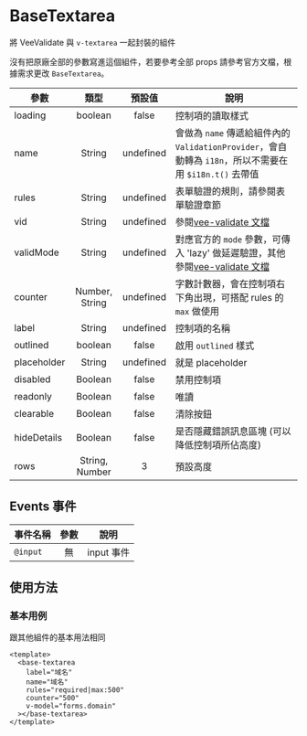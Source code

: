 # BaseTextarea

將 VeeValidate 與 `v-textarea` 一起封裝的組件

沒有把原廠全部的參數寫進這個組件，若要參考全部 props 請參考官方文檔，根據需求更改 `BaseTextarea`。

| 參數        |      類型      |  預設值   | 說明                                                                                                    |
| ----------- | :------------: | :-------: | ------------------------------------------------------------------------------------------------------- |
| loading     |    boolean     |   false   | 控制項的讀取樣式                                                                                        |
| name        |     String     | undefined | 會做為 `name` 傳遞給組件內的 `ValidationProvider`，會自動轉為 `i18n`，所以不需要在用 `$i18n.t()` 去帶值 |
| rules       |     String     | undefined | 表單驗證的規則，請參閱表單驗證章節                                                                      |
| vid         |     String     | undefined | 參閱[vee-validate 文檔](https://reurl.cc/oLpQOl)                                                        |
| validMode   |     String     | undefined | 對應官方的 `mode` 參數，可傳入 'lazy' 做延遲驗證，其他參閱[vee-validate 文檔](https://reurl.cc/5lVMmV)  |
| counter     | Number, String | undefined | 字數計數器，會在控制項右下角出現，可搭配 rules 的 `max` 做使用                                          |
| label       |     String     | undefined | 控制項的名稱                                                                                            |
| outlined    |    boolean     |   false   | 啟用 `outlined` 樣式                                                                                    |
| placeholder |     String     | undefined | 就是 placeholder                                                                                        |
| disabled    |    Boolean     |   false   | 禁用控制項                                                                                              |
| readonly    |    Boolean     |   false   | 唯讀                                                                                                    |
| clearable   |    Boolean     |   false   | 清除按鈕                                                                                                |
| hideDetails |    Boolean     |   false   | 是否隱藏錯誤訊息區塊 (可以降低控制項所佔高度)                                                           |
| rows        | String, Number |     3     | 預設高度                                                                                                |

## Events 事件

| 事件名稱 | 參數 | 說明       |
| -------- | :--: | ---------- |
| `@input` |  無  | input 事件 |

## 使用方法

### 基本用例

跟其他組件的基本用法相同

```vue
<template>
  <base-textarea
    label="域名"
    name="域名"
    rules="required|max:500"
    counter="500"
    v-model="forms.domain"
  ></base-textarea>
</template>
```
